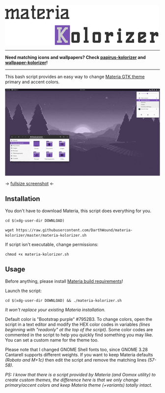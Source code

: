 ![title](materiaK-title.gif)

---

**Need matching icons and wallpapers?
Check [papirus-kolorizer](https://github.com/DarthWound/papirus-kolorizer) and [wallpaper-kolorizer](https://github.com/DarthWound/wallpaper-kolorizer)!**

---

This bash script provides an easy way to change [Materia GTK theme](https://github.com/nana-4/materia-theme) primary and accent colors.

![showcase](kolorizerSW.gif)

-> [fullsize screenshot](kolorizerSC.png?raw=true) <-

## Installation

You don't have to download Materia, this script does everything for you.

`cd $(xdg-user-dir DOWNLOAD)`

`wget https://raw.githubusercontent.com/DarthWound/materia-kolorizer/master/materia-kolorizer.sh`

If script isn't executable, change permissions:

`chmod +x materia-kolorizer.sh`

## Usage

Before anything, please install [Materia build requirements](https://github.com/nana-4/materia-theme#requirements)!

Launch the script:

`cd $(xdg-user-dir DOWNLOAD) && ./materia-kolorizer.sh`

*It won't replace your existing Materia installation.*

Default color is "Bootstrap purple" #7952B3. To change colors, open the script in a text editor and modify the HEX color codes in variables *(lines beginning with "readonly" at the top of the script)*. Some color codes are commented in the script to help you quickly find something you may like. You can set a custom name for the theme too.

Please note that I changed GNOME Shell fonts too, since GNOME 3.28 Cantarell supports different weights. If you want to keep Materia defaults *(Roboto and M+1c)* then edit the script and remove the matching lines *(57-58)*.

*PS: I know that there is a script provided by Materia (and Oomox utility) to create custom themes, the difference here is that we only change primary/accent colors and keep Materia theme (+variants) totally intact.*
